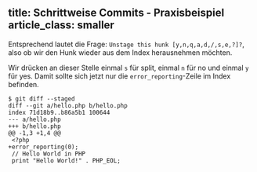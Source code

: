 title: Schrittweise Commits - Praxisbeispiel
article_class: smaller
---

Entsprechend lautet die
Frage: `Unstage this hunk [y,n,q,a,d,/,s,e,?]?`, also ob wir den
Hunk wieder aus dem Index herausnehmen möchten.

Wir drücken an dieser Stelle
einmal `s` für split, einmal `n` für no und einmal `y` für yes. Damit sollte
sich jetzt nur die `error_reporting`-Zeile im Index befinden.

```
$ git diff --staged
diff --git a/hello.php b/hello.php
index 71d18b9..b86a5b1 100644
--- a/hello.php
+++ b/hello.php
@@ -1,3 +1,4 @@
 <?php
+error_reporting(0);
 // Hello World in PHP
 print "Hello World!" . PHP_EOL;
```
 